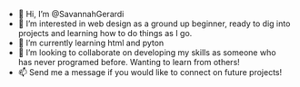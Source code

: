 - 👋 Hi, I’m @SavannahGerardi
- 👀 I’m interested in web design as a ground up beginner, ready to dig into projects and learning how to do things as I go.
- 🌱 I’m currently learning html and pyton
- 💞️ I’m looking to collaborate on developing my skills as someone who has never programed before. Wanting to learn from others!
- 📫 Send me a message if you would like to connect on future projects!

